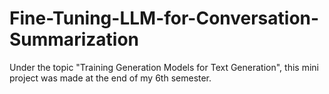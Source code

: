 # Fine-Tuning-LLM-for-Conversation-Summarization
Under the topic "Training Generation Models for Text Generation", this mini project was made at the end of my 6th semester.
